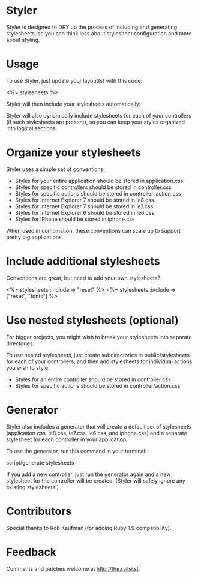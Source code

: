 Styler
======

Styler is designed to DRY up the process of including and generating
stylesheets, so you can think less about stylesheet configuration and more
about styling.


Usage
=====

To use Styler, just update your layout(s) with this code:

<head>
<title>the.rails.ist</title>
<%= stylesheets %>
</head>

Styler will then include your stylesheets automatically:

<head>
<title>the.rails.ist</title>
<link href="/stylesheets/application.css?1170968897" />
<!--[if IE 8]>
<link href="/stylesheets/ie8.css?1170968897" />
<![endif]-->
<!--[if IE 7]>
<link href="/stylesheets/ie7.css?1170968897" />
<![endif]-->
<!--[if IE 6]>
<link href="/stylesheets/ie6.css?1170968897" />
<![endif]-->
</head>

Styler will also dynamically include stylesheets for each of your
controllers (if such stylesheets are present), so you can keep your styles
organized into logical sections.


Organize your stylesheets
=========================

Styler uses a simple set of conventions:

- Styles for your entire application should be stored in application.css
- Styles for specific controllers should be stored in controller.css
- Styles for specific actions should be stored in controller_action.css
- Styles for Internet Explorer 7 should be stored in ie8.css
- Styles for Internet Explorer 7 should be stored in ie7.css
- Styles for Internet Explorer 6 should be stored in ie6.css
- Styles for iPhone should be stored in iphone.css

When used in combination, these conventions can scale up to support pretty
big applications.


Include additional stylesheets
==============================

Conventions are great, but need to add your own stylesheets?

<%= stylesheets :include => "reset" %>
<%= stylesheets :include => ["reset", "fonts"] %>


Use nested stylesheets (optional)
=================================

For bigger projects, you might wish to break your stylesheets into separate 
directories.

To use nested stylesheets, just create subdirectories in public/stylesheets 
for each of your controllers, and then add stylesheets for individual 
actions you wish to style.

- Styles for an entire controller should be stored in controller.css
- Styles for specific actions should be stored in controller/action.css


Generator
=========

Styler also includes a generator that will create a default set of
stylesheets (application.css, ie8.css, ie7.css, ie6.css, and iphone.css) and
a separate stylesheet for each controller in your application.

To use the generator, run this command in your terminal:

script/generate stylesheets

If you add a new controller, just run the generator again and a new
stylesheet for the controller will be created. (Styler will safely ignore
any existing stylesheets.)


Contributors
============

Special thanks to Rob Kaufman (for adding Ruby 1.9 compatibility).


Feedback
========

Comments and patches welcome at http://the.railsi.st.
